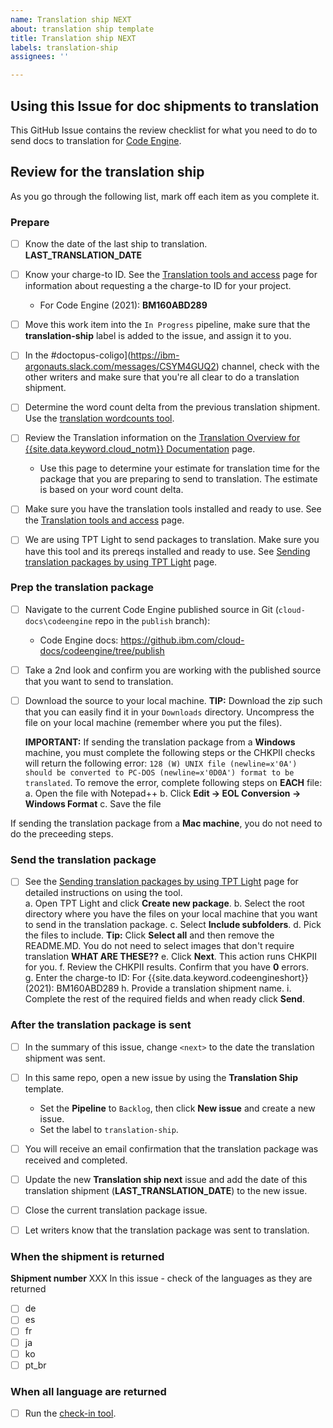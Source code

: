 ```yaml
---
name: Translation ship NEXT
about: translation ship template
title: Translation ship NEXT
labels: translation-ship
assignees: ''

---
```




## Using this Issue for doc shipments to translation

This GitHub Issue contains the review checklist for what you need to do to send docs to translation for [Code Engine](https://cloud.ibm.com/docs/codeengine). 

## Review for the translation ship
As you go through the following list, mark off each item as you complete it.

### Prepare

- [ ] Know the date of the last ship to translation. **LAST_TRANSLATION_DATE**

- [ ] Know your charge-to ID. See the [Translation tools and access](https://test.cloud.ibm.com/docs/writing?topic=writing-translation-preparation) page for information about requesting a the charge-to ID for your project.
    - For Code Engine (2021): **BM160ABD289**

- [ ] Move this work item into the `In Progress` pipeline, make sure that the **translation-ship** label is added to the issue, and assign it to you.

- [ ] In the #doctopus-coligo](https://ibm-argonauts.slack.com/messages/CSYM4GUQ2) channel, check with the other writers and make sure that you're all clear to do a translation shipment. 

- [ ] Determine the word count delta from the previous translation shipment.  Use the [translation wordcounts tool](https://wcp-doctopus-docs-jenkins.swg-devops.com/).

- [ ] Review the Translation information on the [Translation Overview for {{site.data.keyword.cloud_notm}} Documentation](https://test.cloud.ibm.com/docs/writing?topic=writing-tp) page.  
    -  Use this page to determine your estimate for translation time for the package that you are preparing to send to translation. The estimate is based on your word count delta.

- [ ] Make sure you have the translation tools installed and ready to use.  See the [Translation tools and access](https://test.cloud.ibm.com/docs/writing?topic=writing-translation-preparation) page. 

- [ ] We are using TPT Light to send packages to translation. Make sure you have this tool and its prereqs installed and ready to use. See [Sending translation packages by using TPT Light](https://test.cloud.ibm.com/docs/writing?topic=writing-sending-translation-packages) page. 


### Prep the translation package

- [ ] Navigate to the current Code Engine published source in Git (`cloud-docs\codeengine` repo in the `publish` branch):
    * Code Engine docs: https://github.ibm.com/cloud-docs/codeengine/tree/publish

- [ ] Take a 2nd look and confirm you are working with the published source that you want to send to translation. 

- [ ] Download the source to your local machine. **TIP:** Download the zip such that you can easily find it in your `Downloads` directory. Uncompress the file on your local machine (remember where you put the files).

    **IMPORTANT:** If sending the translation package from a **Windows** machine, you must complete the following steps or the CHKPII checks will return the following error: `128 (W) UNIX file (newline=x'0A') should be converted to PC-DOS (newline=x'0D0A') format to be translated`. To remove the error, complete following steps on **EACH** file:
    a. Open the file with Notepad++
    b. Click **Edit -> EOL Conversion -> Windows Format**
    c. Save the file

If sending the translation package from a **Mac machine**, you do not need to do the preceeding steps.


### Send the translation package

- [ ] See the [Sending translation packages by using TPT Light](https://test.cloud.ibm.com/docs/writing?topic=writing-sending-translation-packages) page for detailed instructions on using the tool.  
a. Open TPT Light and click **Create new package**.
b. Select the root directory where you have the files on your local machine that you want to send in the translation package. 
c. Select **Include subfolders**. 
d. Pick the files to include.  **Tip:** Click **Select all** and then remove the README.MD. You do not need to select images that don't require translation **WHAT ARE THESE??**
e. Click **Next**. This action runs CHKPII for you. 
f. Review the CHKPII results. Confirm that you have **0** errors.  
g. Enter the charge-to ID: For {{site.data.keyword.codeengineshort}} (2021): BM160ABD289
h. Provide a translation shipment name.
i. Complete the rest of the required fields and when ready click **Send**.


### After the translation package is sent

- [ ] In the summary of this issue, change `<next>` to the date the translation shipment was sent. 

- [ ] In this same repo, open a new issue by using the **Translation Ship** template. 
    - Set the **Pipeline** to `Backlog`, then click **New issue** and create a new issue.  
    - Set the label to `translation-ship`. 

- [ ] You will receive an email confirmation that the translation package was received and completed. 

- [ ] Update the new **Translation ship next** issue and add the date of this translation shipment (**LAST_TRANSLATION_DATE**) to the new issue.

- [ ] Close the current translation package issue. 

- [ ] Let writers know that the translation package was sent to translation.   

### When the shipment is returned 
**Shipment number** XXX
In this issue - check of the languages as they are returned
- [ ] de
- [ ] es
- [ ] fr
- [ ] ja
- [ ] ko
- [ ] pt_br

### When all language are returned 
- [ ] Run the [check-in tool](https://wcp-doctopus-docs-jenkins.swg-devops.com/job/translation-return-check-in/).
